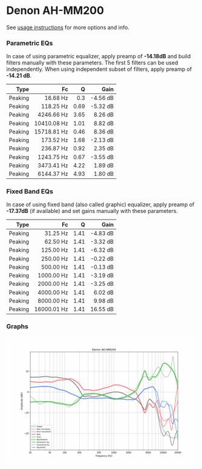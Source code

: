 # Denon AH-MM200
See [usage instructions](https://github.com/jaakkopasanen/AutoEq#usage) for more options and info.

### Parametric EQs
In case of using parametric equalizer, apply preamp of **-14.18dB** and build filters manually
with these parameters. The first 5 filters can be used independently.
When using independent subset of filters, apply preamp of **-14.21 dB**.

| Type    | Fc          |    Q | Gain     |
|--------:|------------:|-----:|---------:|
| Peaking | 16.68 Hz    | 0.3  | -4.56 dB |
| Peaking | 118.25 Hz   | 0.69 | -5.32 dB |
| Peaking | 4246.66 Hz  | 3.65 | 8.26 dB  |
| Peaking | 10410.08 Hz | 1.01 | 8.82 dB  |
| Peaking | 15718.81 Hz | 0.46 | 8.36 dB  |
| Peaking | 173.52 Hz   | 1.68 | -2.13 dB |
| Peaking | 236.87 Hz   | 0.92 | 2.35 dB  |
| Peaking | 1243.75 Hz  | 0.67 | -3.55 dB |
| Peaking | 3473.41 Hz  | 4.22 | 1.89 dB  |
| Peaking | 6144.37 Hz  | 4.93 | 1.80 dB  |

### Fixed Band EQs
In case of using fixed band (also called graphic) equalizer, apply preamp of **-17.37dB**
(if available) and set gains manually with these parameters.

| Type    | Fc          |    Q | Gain     |
|--------:|------------:|-----:|---------:|
| Peaking | 31.25 Hz    | 1.41 | -4.83 dB |
| Peaking | 62.50 Hz    | 1.41 | -3.32 dB |
| Peaking | 125.00 Hz   | 1.41 | -6.32 dB |
| Peaking | 250.00 Hz   | 1.41 | -0.22 dB |
| Peaking | 500.00 Hz   | 1.41 | -0.13 dB |
| Peaking | 1000.00 Hz  | 1.41 | -3.19 dB |
| Peaking | 2000.00 Hz  | 1.41 | -3.25 dB |
| Peaking | 4000.00 Hz  | 1.41 | 6.02 dB  |
| Peaking | 8000.00 Hz  | 1.41 | 9.98 dB  |
| Peaking | 16000.01 Hz | 1.41 | 16.55 dB |

### Graphs
![](./Denon%20AH-MM200.png)